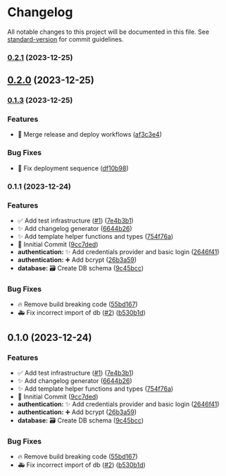 # Changelog

All notable changes to this project will be documented in this file. See [standard-version](https://github.com/conventional-changelog/standard-version) for commit guidelines.

### [0.2.1](https://github.com/ShtibsDev/pets-poc/compare/v0.2.0...v0.2.1) (2023-12-25)

## [0.2.0](https://github.com/ShtibsDev/pets-poc/compare/v0.1.4...v0.2.0) (2023-12-25)

### [0.1.3](https://github.com/ShtibsDev/pets-poc/compare/v0.1.2...v0.1.3) (2023-12-25)


### Features

* 👷 Merge release and deploy workflows ([af3c3e4](https://github.com/ShtibsDev/pets-poc/commits/af3c3e4d8674b29a72aac96aa26d59a02cc2bba8))


### Bug Fixes

* 👷 Fix deployment sequence ([df10b98](https://github.com/ShtibsDev/pets-poc/commits/df10b98057830bedc75af3e23b8e473b0f4890ed))

### 0.1.1 (2023-12-24)


### Features

* ✅ Add test infrastructure ([#1](https://github.com/ShtibsDev/pets-poc/issues/1)) ([7e4b3b1](https://github.com/ShtibsDev/pets-poc/commits/7e4b3b147cbe3c372257bf7f9e4e4ee57e3fa904))
* ✨ Add changelog generator ([6644b26](https://github.com/ShtibsDev/pets-poc/commits/6644b268f26bf1c8d817ed30b37c5b972e06a6a2))
* ✨ Add template helper functions and types ([754f76a](https://github.com/ShtibsDev/pets-poc/commits/754f76a73f197645ed2022758eab0e9af3b55f95))
* 🎉 Innitial Commit ([9cc7ded](https://github.com/ShtibsDev/pets-poc/commits/9cc7ded075e219122badfb8a598fdd97ba664c02))
* **authentication:** ✨ Add credentials provider and basic login ([2646f41](https://github.com/ShtibsDev/pets-poc/commits/2646f411f71f9d18c3305aaffdcb398bd13e8a13))
* **authentication:** ➕ Add bcrypt ([26b3a59](https://github.com/ShtibsDev/pets-poc/commits/26b3a5952008f0fa4f67ae5ff652593e2f234323))
* **database:** 🗃️ Create DB schema ([9c45bcc](https://github.com/ShtibsDev/pets-poc/commits/9c45bcc9d2630d24b3d2b7b5059d4eb41666d679))


### Bug Fixes

* 🔥 Remove build breaking code ([55bd167](https://github.com/ShtibsDev/pets-poc/commits/55bd167fe528b6d9c87ed1fba74e88c8b5056710))
* 🚑️ Fix incorrect import of db ([#2](https://github.com/ShtibsDev/pets-poc/issues/2)) ([b530b1d](https://github.com/ShtibsDev/pets-poc/commits/b530b1d98343af44b2f1e4250a216c7fe7371da5))

## 0.1.0 (2023-12-24)


### Features

* ✅ Add test infrastructure ([#1](https://github.com/ShtibsDev/pets-poc/issues/1)) ([7e4b3b1](https://github.com/ShtibsDev/pets-poc/commits/7e4b3b147cbe3c372257bf7f9e4e4ee57e3fa904))
* ✨ Add changelog generator ([6644b26](https://github.com/ShtibsDev/pets-poc/commits/6644b268f26bf1c8d817ed30b37c5b972e06a6a2))
* ✨ Add template helper functions and types ([754f76a](https://github.com/ShtibsDev/pets-poc/commits/754f76a73f197645ed2022758eab0e9af3b55f95))
* 🎉 Innitial Commit ([9cc7ded](https://github.com/ShtibsDev/pets-poc/commits/9cc7ded075e219122badfb8a598fdd97ba664c02))
* **authentication:** ✨ Add credentials provider and basic login ([2646f41](https://github.com/ShtibsDev/pets-poc/commits/2646f411f71f9d18c3305aaffdcb398bd13e8a13))
* **authentication:** ➕ Add bcrypt ([26b3a59](https://github.com/ShtibsDev/pets-poc/commits/26b3a5952008f0fa4f67ae5ff652593e2f234323))
* **database:** 🗃️ Create DB schema ([9c45bcc](https://github.com/ShtibsDev/pets-poc/commits/9c45bcc9d2630d24b3d2b7b5059d4eb41666d679))


### Bug Fixes

* 🔥 Remove build breaking code ([55bd167](https://github.com/ShtibsDev/pets-poc/commits/55bd167fe528b6d9c87ed1fba74e88c8b5056710))
* 🚑️ Fix incorrect import of db ([#2](https://github.com/ShtibsDev/pets-poc/issues/2)) ([b530b1d](https://github.com/ShtibsDev/pets-poc/commits/b530b1d98343af44b2f1e4250a216c7fe7371da5))
